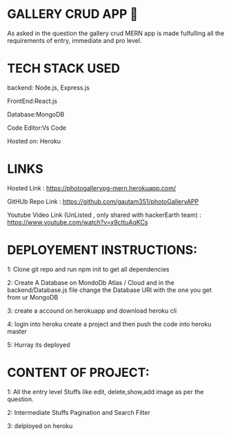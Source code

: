 
# GALLERY CRUD APP 🙌

As asked in the question the gallery crud MERN app is made fulfulling
all the requirements of entry, immediate and pro level.

# TECH STACK USED 
backend: Node.js, Express.js

FrontEnd:React.js

Database:MongoDB 

Code Editor:Vs Code

Hosted on: Heroku

# LINKS

Hosted Link : https://photogallerypg-mern.herokuapp.com/

GitHUb Repo Link : https://github.com/gautam351/photoGalleryAPP

Youtube Video Link (UnListed , only shared with hackerEarth team) : https://www.youtube.com/watch?v=x9cttuAqKCs


# DEPLOYEMENT INSTRUCTIONS:
1: Clone git repo and run npm init to get all dependencies

2: Create A Database on MondoDb Atlas / Cloud and in the backend/Database.js file 
change the Database URI with the one you get from ur MongoDB

3: create a accound on herokuapp and download heroku cli

4: login into heroku create a project and then push the code into heroku master

5: Hurray its deployed



# CONTENT OF PROJECT:

1: All the entry level Stuffs like edit, delete,show,add image as per the question.

2: Intermediate Stuffs Pagination and Search Filter

3: delployed on heroku 








